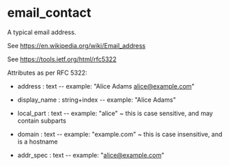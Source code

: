 # email_contact

A typical email address.

See https://en.wikipedia.org/wiki/Email_address

See https://tools.ietf.org/html/rfc5322

Attributes as per RFC 5322:

* address : text -- example: "Alice Adams <alice@example.com>"

* display_name : string+index -- example: "Alice Adams"

* local_part : text -- example: "alice" ~ this is case sensitive, and may contain subparts

* domain : text -- example: "example.com" ~ this is case insensitive, and is a hostname

* addr_spec : text -- example: "alice@example.com"
